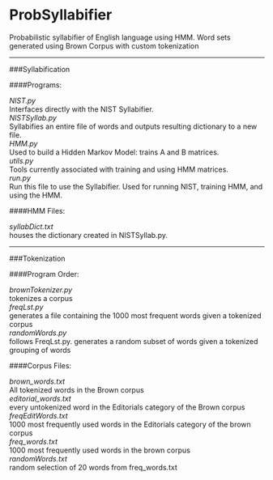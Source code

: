 # ProbSyllabifier
Probabilistic syllabifier of English language using HMM.
Word sets generated using Brown Corpus with custom tokenization
 
---
###Syllabification

####Programs:

*NIST.py*  
Interfaces directly with the NIST Syllabifier.  
*NISTSyllab.py*  
Syllabifies an entire file of words and outputs resulting dictionary to a new file.  
*HMM.py*  
Used to build a Hidden Markov Model: trains A and B matrices.  
*utils.py*  
Tools currently associated with training and using HMM matrices.  
*run.py*  
Run this file to use the Syllabifier. Used for running NIST, training HMM, and using the HMM. 

####HMM Files:

*syllabDict.txt*  
houses the dictionary created in NISTSyllab.py. 

---
###Tokenization

####Program Order:

*brownTokenizer.py*  
tokenizes a corpus  
*freqLst.py*  
generates a file containing the 1000 most frequent words given a tokenized corpus  
*randomWords.py*  
follows FreqLst.py. generates a random subset of words given a tokenized grouping of words  

####Corpus Files:

*brown_words.txt*  
All tokenized words in the Brown corpus  
*editorial_words.txt*  
every untokenized word in the Editorials category of the Brown corpus  
*freqEditWords.txt*  
1000 most frequently used words in the Editorials category of the brown corpus  
*freq_words.txt*  
1000 most frequently used words in the brown corpus  
*randomWords.txt*  
random selection of 20 words from freq_words.txt  
